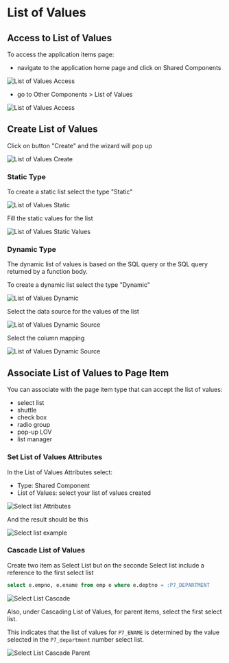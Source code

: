 # List of Values

## Access to List of Values

To access the application items page:

- navigate to the application home page and click on Shared Components

![List of Values Access](images/application_items_access_shared_comp.png)

- go to Other Components > List of Values

![List of Values Access](images/list_values_access.png)

## Create List of Values

Click on button "Create" and the wizard will pop up

![List of Values Create](images/list_values_create.png)

### Static Type

To create a static list select the type "Static"

![List of Values Static](images/list_values_static.png)

Fill the static values for the list

![List of Values Static Values](images/list_values_static_values.png)

### Dynamic Type

The dynamic list of values is based on the SQL query or the SQL query returned by a function body.

To create a dynamic list select the type "Dynamic"

![List of Values Dynamic](images/list_values_dynamic.png)

Select the data source for the values of the list

![List of Values Dynamic Source](images/list_values_dynamic_source.png)

Select the column mapping

![List of Values Dynamic Source](images/list_values_dynamic_mapping.png)

## Associate List of Values to Page Item

You can associate with the page item type that can accept the list of values:

- select list
- shuttle
- check box
- radio group
- pop-up LOV
- list manager

### Set List of Values Attributes

In the List of Values Attributes select:

- Type: Shared Component
- List of Values: select your list of values created

![Select list Attributes](images/select_list_attributes_list_values.png)

And the result should be this

![Select list example](images/select_list_example.png)

### Cascade List of Values

Create two item as Select List but on the seconde Select list include a reference to the first select list

```sql
select e.empno, e.ename from emp e where e.deptno = :P7_DEPARTMENT
```

![Select List Cascade](images/select_list_cascade.png)

Also, under Cascading List of Values, for parent items, select the first select list.

This indicates that the list of values for `P7_ENAME` is determined by the value selected in the `P7_department` number select list.

![Select List Cascade Parent](images/select_list_cascade_parent.png)
